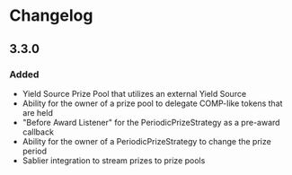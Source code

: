 # Changelog

## 3.3.0

### Added

- Yield Source Prize Pool that utilizes an external Yield Source
- Ability for the owner of a prize pool to delegate COMP-like tokens that are held
- "Before Award Listener" for the PeriodicPrizeStrategy as a pre-award callback
- Ability for the owner of a PeriodicPrizeStrategy to change the prize period
- Sablier integration to stream prizes to prize pools
